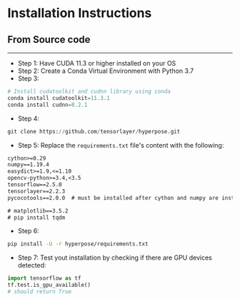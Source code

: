 # Installation Instructions
## From Source code
***

- Step 1:  Have CUDA 11.3 or higher installed on your OS
- Step 2: Create a Conda Virtual Environment with Python 3.7
- Step 3:
```python
# Install cudatoolkit and cudnn library using conda
conda install cudatoolkit=11.3.1 
conda install cudnn=8.2.1 
```
- Step 4: 
```python 
git clone https://github.com/tensorlayer/hyperpose.git 
```
- Step 5: Replace the ```requirements.txt``` file's content with the following:
```txt
cython>=0.29
numpy==1.19.4
easydict>=1.9,<=1.10
opencv-python>=3.4,<3.5
tensorflow==2.5.0
tensorlayer==2.2.3
pycocotools==2.0.0  # must be installed after cython and numpy are installed

# matplotlib==3.5.2
# pip install tqdm
```
- Step 6:
```bash
pip install -U -r hyperpose/requirements.txt
```
- Step 7: Test yout installation by checking if there are GPU devices detected:
```python
import tensorflow as tf
tf.test.is_gpu_available()
# should return True
```
